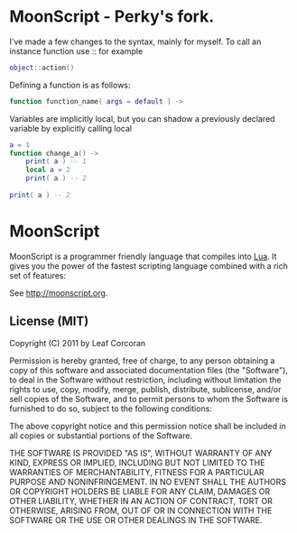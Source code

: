 # MoonScript - Perky's fork.
I've made a few changes to the syntax, mainly for myself.
To call an instance function use :: for example
```lua
object::action()
```

Defining a function is as follows:
```lua
function function_name( args = default ) ->
```

Variables are implicitly local, but you can shadow a previously declared variable by
explicitly calling local
```lua
a = 1
function change_a() ->
	print( a ) -- 1
	local a = 2
	print( a ) -- 2
	
print( a ) -- 2
```

# MoonScript

MoonScript is a programmer friendly language that compiles into
[Lua](http://www.lua.org/).  It gives you the power of the fastest scripting
language combined with a rich set of features:

See <http://moonscript.org>.


## License (MIT)

Copyright (C) 2011 by Leaf Corcoran

Permission is hereby granted, free of charge, to any person obtaining a copy
of this software and associated documentation files (the "Software"), to deal
in the Software without restriction, including without limitation the rights
to use, copy, modify, merge, publish, distribute, sublicense, and/or sell
copies of the Software, and to permit persons to whom the Software is
furnished to do so, subject to the following conditions:

The above copyright notice and this permission notice shall be included in
all copies or substantial portions of the Software.

THE SOFTWARE IS PROVIDED "AS IS", WITHOUT WARRANTY OF ANY KIND, EXPRESS OR
IMPLIED, INCLUDING BUT NOT LIMITED TO THE WARRANTIES OF MERCHANTABILITY,
FITNESS FOR A PARTICULAR PURPOSE AND NONINFRINGEMENT. IN NO EVENT SHALL THE
AUTHORS OR COPYRIGHT HOLDERS BE LIABLE FOR ANY CLAIM, DAMAGES OR OTHER
LIABILITY, WHETHER IN AN ACTION OF CONTRACT, TORT OR OTHERWISE, ARISING FROM,
OUT OF OR IN CONNECTION WITH THE SOFTWARE OR THE USE OR OTHER DEALINGS IN
THE SOFTWARE.